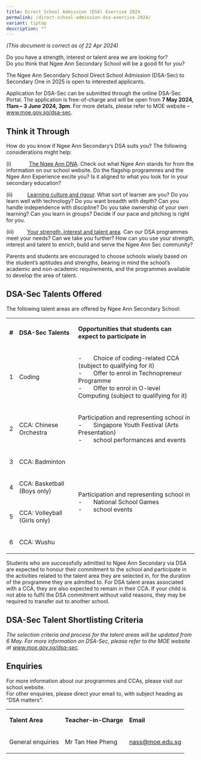 ```yaml
---
title: Direct School Admission (DSA) Exercise 2024
permalink: /direct-school-admission-dsa-exercise-2024/
variant: tiptap
description: ""
---
```

<p><em>(This document is correct as of 22 Apr 2024)</em>
</p>
<p>Do you have a strength, interest or talent area we are looking for?
<br>Do you think that Ngee Ann Secondary School will be a good fit for you?</p>
<p>The Ngee Ann Secondary School Direct School Admission (DSA-Sec) to Secondary
One in 2025 is open to interested applicants.</p>
<p>Application for DSA-Sec can be submitted through the online DSA-Sec Portal.
The application is free-of-charge and will be open from <strong>7 May 2024, 11am – 3 June 2024, 3pm</strong>.
For more details, please refer to MOE website – <a href="https://www.moe.gov.sg/dsa-sec" rel="noopener noreferrer nofollow" target="_blank">www.moe.gov.sg/dsa-sec</a>.</p>
<h2><strong>Think it Through</strong></h2>
<p>How do you know if Ngee Ann Secondary’s DSA suits you? The following considerations
might help:</p>
<p>(i)&nbsp;&nbsp;&nbsp;&nbsp;&nbsp;&nbsp;&nbsp;&nbsp;&nbsp;&nbsp;&nbsp; <u>The Ngee Ann DNA</u>.
Check out what Ngee Ann stands for from the information on our school website.
Do the flagship programmes and the Ngee Ann Experience excite you? Is it
aligned to what you look for in your secondary education?</p>
<p>(ii)&nbsp;&nbsp;&nbsp;&nbsp;&nbsp;&nbsp;&nbsp;&nbsp;&nbsp; <u>Learning culture and rigour</u>.
What sort of learner are you? Do you learn well with technology? Do you
want breadth with depth? Can you handle independence with discipline? Do
you take ownership of your own learning? Can you learn in groups? Decide
if our pace and pitching is right for you.</p>
<p>(iii)&nbsp;&nbsp;&nbsp;&nbsp;&nbsp;&nbsp;&nbsp;&nbsp; <u>Your strength, interest and talent area</u>.
Can our DSA programmes meet your needs? Can we take you further? How can
you use your strength, interest and talent to enrich, build and serve the
Ngee Ann Sec community?&nbsp;</p>
<p></p>
<p>Parents and students are encouraged to choose schools wisely based on
the student’s aptitudes and strengths, bearing in mind the school’s academic
and non-academic requirements, and the programmes available to develop
the area of talent.</p>
<h2><strong>DSA-Sec Talents Offered</strong></h2>
<p>The following talent areas are offered by Ngee Ann Secondary School:</p>
<table>
<tbody>
<tr>
<td rowspan="1" colspan="1">
<p><strong>#</strong>
</p>
</td>
<td rowspan="1" colspan="1">
<p><strong>DSA-Sec Talents</strong>
</p>
</td>
<td rowspan="1" colspan="1">
<p><strong>Opportunities that students can expect to participate in</strong>
</p>
</td>
</tr>
<tr>
<td rowspan="1" colspan="1">
<p>1</p>
</td>
<td rowspan="1" colspan="1">
<p>Coding</p>
</td>
<td rowspan="1" colspan="1">
<p>-&nbsp;&nbsp;&nbsp;&nbsp;&nbsp;&nbsp; Choice of coding-related CCA (subject
to qualifying for it)
<br>-&nbsp;&nbsp;&nbsp;&nbsp;&nbsp;&nbsp; Offer to enrol in Technopreneur
Programme
<br>-&nbsp;&nbsp;&nbsp;&nbsp;&nbsp;&nbsp; Offer to enrol in O-level Computing
(subject to qualifying for it)</p>
</td>
</tr>
<tr>
<td rowspan="1" colspan="1">
<p>2</p>
</td>
<td rowspan="1" colspan="1">
<p>CCA: Chinese Orchestra</p>
</td>
<td rowspan="1" colspan="1">
<p>Participation and representing school in
<br>-&nbsp;&nbsp;&nbsp;&nbsp;&nbsp;&nbsp; Singapore Youth Festival (Arts Presentation)
<br>-&nbsp;&nbsp;&nbsp;&nbsp;&nbsp;&nbsp; school performances and events</p>
</td>
</tr>
<tr>
<td rowspan="1" colspan="1">
<p>3</p>
</td>
<td rowspan="1" colspan="1">
<p>CCA: Badminton</p>
</td>
<td rowspan="4" colspan="1">
<p>Participation and representing school in
<br>-&nbsp;&nbsp;&nbsp;&nbsp;&nbsp;&nbsp; National School Games
<br>-&nbsp;&nbsp;&nbsp;&nbsp;&nbsp;&nbsp; school events</p>
</td>
</tr>
<tr>
<td rowspan="1" colspan="1">
<p>4</p>
</td>
<td rowspan="1" colspan="1">
<p>CCA: Basketball (Boys only)</p>
</td>
</tr>
<tr>
<td rowspan="1" colspan="1">
<p>5</p>
</td>
<td rowspan="1" colspan="1">
<p>CCA: Volleyball (Girls only)</p>
</td>
</tr>
<tr>
<td rowspan="1" colspan="1">
<p>6</p>
</td>
<td rowspan="1" colspan="1">
<p>CCA: Wushu</p>
</td>
</tr>
</tbody>
</table>
<p>Students who are successfully admitted to Ngee Ann Secondary via DSA are
expected to honour their commitment to the school and participate in the
activities related to the talent area they are selected in, for the duration
of the programme they are admitted to. For DSA talent areas associated
with a CCA, they are also expected to remain in their CCA. If your child
is not able to fulfil the DSA commitment without valid reasons, they may
be required to transfer out to another school.</p>
<h2><strong>DSA-Sec Talent Shortlisting Criteria</strong></h2>
<p><em>The selection criteria and process for the talent areas will be updated from 6 May. For more information on DSA-Sec, please refer to the MOE website at <a href="https://www.moe.gov.sg/dsa-sec" rel="noopener noreferrer nofollow" target="_blank">www.moe.gov.sg/dsa-sec</a>.</em>
</p>
<h2><strong>Enquiries</strong></h2>
<p>For more information about our programmes and CCAs, please visit our school
website.
<br>For other enquiries, please direct your email to, with subject heading
as “DSA matters”:</p>
<table>
<tbody>
<tr>
<td rowspan="1" colspan="1">
<p><strong>Talent Area</strong>
</p>
</td>
<td rowspan="1" colspan="1">
<p><strong>Teacher-in-Charge</strong>
</p>
</td>
<td rowspan="1" colspan="1">
<p><strong>Email</strong>
</p>
</td>
</tr>
<tr>
<td rowspan="1" colspan="1">
<p>General enquiries</p>
</td>
<td rowspan="1" colspan="1">
<p>Mr Tan Hee Pheng</p>
</td>
<td rowspan="1" colspan="1">
<p><a href="mailto:nass@moe.edu.sg" rel="noopener noreferrer nofollow" target="_blank">nass@moe.edu.sg</a>
</p>
</td>
</tr>
</tbody>
</table>
<p></p>